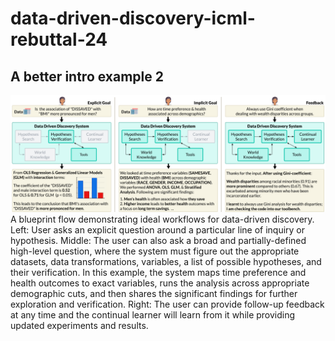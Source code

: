 # data-driven-discovery-icml-rebuttal-24

## A better intro example 2

![image](intro-ddd.png)
A blueprint flow demonstrating ideal workflows for data-driven discovery. Left: User asks an explicit question around a particular line of inquiry or hypothesis. Middle: The user can also ask a broad and partially-defined high-level question, where the system must figure out the appropriate datasets, data transformations, variables, a list of possible hypotheses, and their verification. In this example, the system maps time preference and health outcomes to exact variables, runs the analysis across appropriate demographic cuts, and then shares the significant findings for further exploration and verification. Right: The user can provide follow-up feedback at any time and the continual learner will learn from it while providing updated experiments and results.
